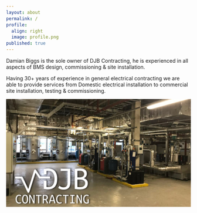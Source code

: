 ```yaml
---
layout: about
permalink: /
profile:
  align: right
  image: profile.png
published: true
---
```


Damian Biggs is the sole owner of DJB Contracting, he is experienced in all aspects of BMS design, commissioning & site installation. 

Having 30+ years of experience in general electrical contracting we are able to provide services from Domestic electrical installation to commercial site installation, testing & commissioning.

![Plant Room](/assets/images/plant-room.jpg)
